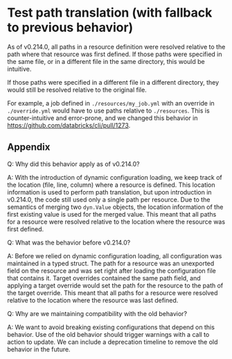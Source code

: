 # Test path translation (with fallback to previous behavior)

As of v0.214.0, all paths in a resource definition were resolved relative to the path
where that resource was first defined. If those paths were specified in the same file,
or in a different file in the same directory, this would be intuitive.

If those paths were specified in a different file in a different directory, they would
still be resolved relative to the original file.

For example, a job defined in `./resources/my_job.yml` with an override
in `./override.yml` would have to use paths relative to `./resources`.
This is counter-intuitive and error-prone, and we changed this behavior
in https://github.com/databricks/cli/pull/1273.

## Appendix

Q: Why did this behavior apply as of v0.214.0?

A: With the introduction of dynamic configuration loading, we keep track
   of the location (file, line, column) where a resource is defined.
   This location information is used to perform path translation, but upon
   introduction in v0.214.0, the code still used only a single path per resource.
   Due to the semantics of merging two `dyn.Value` objects, the location
   information of the first existing value is used for the merged value.
   This meant that all paths for a resource were resolved relative to the
   location where the resource was first defined.

Q: What was the behavior before v0.214.0?

A: Before we relied on dynamic configuration loading, all configuration was
   maintained in a typed struct. The path for a resource was an unexported field on the
   resource and was set right after loading the configuration file that contains it.
   Target overrides contained the same path field, and applying a target override
   would set the path for the resource to the path of the target override.
   This meant that all paths for a resource were resolved relative to the
   location where the resource was last defined.

Q: Why are we maintaining compatibility with the old behavior?

A: We want to avoid breaking existing configurations that depend on this behavior.
   Use of the old behavior should trigger warnings with a call to action to update.
   We can include a deprecation timeline to remove the old behavior in the future.
